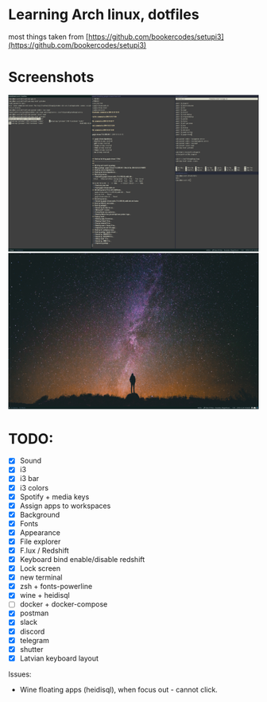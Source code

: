 # Learning Arch linux, dotfiles

most things taken from [https://github.com/bookercodes/setupi3](https://github.com/bookercodes/setupi3)

# Screenshots

![](screenshots/01_tiling.png)
![](screenshots/02_desktop.png)

# TODO:

- [x] Sound
- [x] i3
- [x] i3 bar
- [x] i3 colors
- [x] Spotify + media keys
- [x] Assign apps to workspaces
- [x] Background
- [x] Fonts
- [x] Appearance
- [x] File explorer
- [x] F.lux / Redshift
- [x] Keyboard bind enable/disable redshift
- [x] Lock screen
- [x] new terminal
- [x] zsh + fonts-powerline
- [x] wine + heidisql
- [ ] docker + docker-compose
- [x] postman
- [x] slack
- [x] discord
- [x] telegram
- [x] shutter
- [x] Latvian keyboard layout

Issues:

- Wine floating apps (heidisql), when focus out - cannot click.

